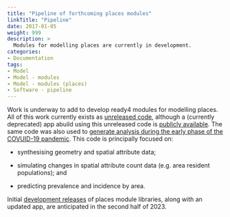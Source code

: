```yaml
---
title: "Pipeline of forthcoming places modules"
linkTitle: "Pipeline"
date: 2017-01-05
weight: 999
description: >
  Modules for modelling places are currently in development.
categories: 
- Documentation
tags: 
- Model
- Model - modules
- Model - modules (places)
- Software - pipeline
---
```


Work is underway to add to develop ready4 modules for modelling places. All of this work currently exists as [unreleased code](/docs/getting-started/software/status/unreleased/), although a (currently deprecated) app abuild using this unreleased code is [publicly available](/docs/analyses/decision-aids/springtides-app/). The same code was also used to [generate analysis during the early phase of the COVUID-19 pandemic](/blog/2021/02/18/modelling-the-mental-health-impacts-of-covid-19/). This code is principally focused on:

- synthesising geometry and spatial attribute data; 

- simulating changes in spatial attribute count data (e.g. area resident populations); and

- predicting prevalence and incidence by area.

Initial [development releases](/docs/getting-started/software/status/development-releases/) of places module libraries, along with an updated app, are anticipated in the second half of 2023.

